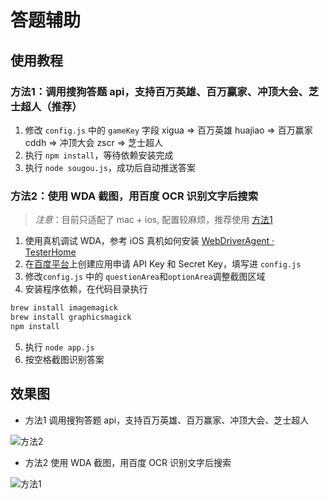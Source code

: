 # 答题辅助
## 使用教程
### 方法1：调用搜狗答题 api，支持百万英雄、百万赢家、冲顶大会、芝士超人（推荐）
1. 修改 `config.js` 中的 `gameKey` 字段
xigua => 百万英雄
huajiao => 百万赢家
cddh => 冲顶大会
zscr => 芝士超人
2. 执行 `npm install`，等待依赖安装完成
3. 执行 `node sougou.js`，成功后自动推送答案


### 方法2：使用 WDA 截图，用百度 OCR 识别文字后搜索
> *注意*：目前只适配了 mac + ios, 配置较麻烦，推荐使用 [方法1](#方法1调用搜狗答题-api支持百万英雄百万赢家冲顶大会芝士超人)
1. 使用真机调试 WDA，参考 iOS 真机如何安装 [WebDriverAgent · TesterHome](https://testerhome.com/topics/7220)
2. 在[百度平台](https://cloud.baidu.com/product/ocr)上创建应用申请 API Key 和 Secret Key，填写进 `config.js`
3. 修改`config.js` 中的 `questionArea`和`optionArea`调整截图区域
4. 安装程序依赖，在代码目录执行
``` bash
brew install imagemagick
brew install graphicsmagick
npm install
```
5. 执行 `node app.js`
6. 按空格截图识别答案
## 效果图
- 方法1 调用搜狗答题 api，支持百万英雄、百万赢家、冲顶大会、芝士超人

![方法2](http://p2sipr63m.bkt.clouddn.com/C3874EF0724E7614589FE810BD5DF0E0.png)

- 方法2 使用 WDA 截图，用百度 OCR 识别文字后搜索

![方法1](http://p2sipr63m.bkt.clouddn.com/D96DECCC93E9F73E3C06BBE08A0088E7.jpg)




